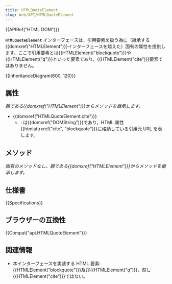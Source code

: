 ```yaml
---
title: HTMLQuoteElement
slug: Web/API/HTMLQuoteElement
---
```


{{APIRef("HTML DOM")}}

**`HTMLQuoteElement`** インターフェースは，引用要素を扱う為に（継承する{{domxref("HTMLElement")}}インターフェースを越えた）固有の属性を提供します。ここで引用要素とは{{HTMLElement("blockquote")}}や{{HTMLElement("q")}}といった要素であり，{{HTMLElement("cite")}}要素ではありません。

{{InheritanceDiagram(600, 120)}}

## 属性

_親である{{domxref("HTMLElement")}}からメソッドを継承します。_

- {{domxref("HTMLQuoteElement.cite")}}
  - : は{{domxref("DOMString")}}であり，HTML 属性{{htmlattrxref("cite", "blockquote")}}に格納している引用元 URL を表します。

## メソッド

_固有のメソッドなし。親である{{domxref("HTMLElement")}}からメソッドを継承します。_

## 仕様書

{{Specifications}}

## ブラウザーの互換性

{{Compat("api.HTMLQuoteElement")}}

## 関連情報

- 本インターフェースを実装する HTML 要素: {{HTMLElement("blockquote")}}及び{{HTMLElement("q")}}，然し{{HTMLElement("cite")}}ではない。
